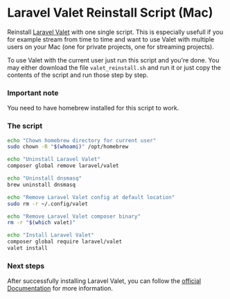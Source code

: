 # Laravel Valet Reinstall Script (Mac)

Reinstall [Laravel Valet](https://laravel.com/docs/9.x/valet) with one single script. This is especially usefull if you for example stream from time to time and want to use Valet with multiple users on your Mac (one for private projects, one for streaming projects).

To use Valet with the current user just run this script and you're done. You may either download the file `valet_reinstall.sh` and run it or just copy the contents of the script and run those step by step.

### Important note

You need to have homebrew installed for this script to work.

### The script

```bash
echo "Chown homebrew directory for current user"
sudo chown -R "$(whoami)" /opt/homebrew

echo "Uninstall Laravel Valet"
composer global remove laravel/valet

echo "Uninstall dnsmasq"
brew uninstall dnsmasq

echo "Remove Laravel Valet config at default location"
sudo rm -r ~/.config/valet

echo "Remove Laravel Valet composer binary"
rm -r "$(which valet)"

echo "Install Laravel Valet"
composer global require laravel/valet
valet install
```

### Next steps

After successfully installing Laravel Valet, you can follow the [official Documentation](https://laravel.com/docs/9.x/valet) for more information.
